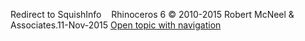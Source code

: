 ---
---

Redirect to SquishInfo&#160;
&#160;
Rhinoceros 6 © 2010-2015 Robert McNeel &amp; Associates.11-Nov-2015
 [Open topic with navigation](squishinfo.html) 


